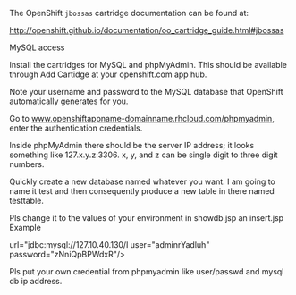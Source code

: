 The OpenShift `jbossas` cartridge documentation can be found at:

http://openshift.github.io/documentation/oo_cartridge_guide.html#jbossas



    

MySQL access

Install the cartridges for MySQL and phpMyAdmin. This should be available through Add Cartidge at your openshift.com app hub.

Note your username and password to the MySQL database that OpenShift automatically generates for you.

Go to www.openshiftappname-domainname.rhcloud.com/phpmyadmin, enter the authentication credentials.

Inside phpMyAdmin there should be the server IP address; it looks something like 127.x.y.z:3306. x, y, and z can be single digit to three digit numbers.

Quickly create a new database named whatever you want. I am going to name it test and then consequently produce a new table in there named testtable.

Pls change it to the values of your environment in showdb.jsp an insert.jsp
Example

url="jdbc:mysql://127.10.40.130/l
user="adminrYadluh"  password="zNniQpBPWdxR"/>

Pls put your own credential from phpmyadmin like user/passwd and mysql db ip address.
